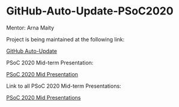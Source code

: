 # GitHub-Auto-Update-PSoC2020
Mentor: Arna Maity

 Project is being maintained at the following link:
 
 [GitHub Auto-Update](https://github.com/Arna-Maity/havoc-v2-rest-api)

 PSoC 2020 Mid-term Presentation:

 [PSoC 2020 Mid Presentation](https://www.youtube.com/watch?v=mrQa7jkSFW4)

 Link to all PSoC 2020 Mid-term Presentations:

 [PSoC 2020 Mid Presentations](https://www.youtube.com/channel/UCX57TDjAW9ssGEdTG_u4Fyg/videos)
